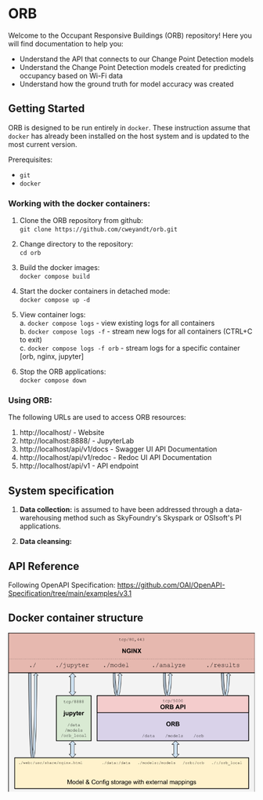 # ORB
Welcome to the Occupant Responsive Buildings (ORB) repository! Here you will find documentation to help you:
- Understand the API that connects to our Change Point Detection models
- Understand the Change Point Detection models created for predicting occupancy based on Wi-Fi data
- Understand how the ground truth for model accuracy was created

## Getting Started
ORB is designed to be run entirely in `docker`. These instruction assume that `docker` has already been installed on the host system and is updated to the most current version.  

Prerequisites:
- `git`
- `docker`

### Working with the docker containers:
1. Clone the ORB repository from github:  
`git clone https://github.com/cweyandt/orb.git`

   
2. Change directory to the repository:  
`cd orb`
     

3. Build the docker images:  
`docker compose build`  

   
4. Start the docker containers in detached mode:  
`docker compose up -d`
   

5. View container logs:  
a. `docker compose logs`  - view existing logs for all containers  
b. `docker compose logs -f`  - stream new logs for all containers (CTRL+C to exit)  
c. `docker compose logs -f orb` - stream logs for a specific container [orb, nginx, jupyter]  


6. Stop the ORB applications:  
`docker compose down`

### Using ORB:
The following URLs are used to access ORB resources:
1. http://localhost/    -  Website
2. http://localhost:8888/    -   JupyterLab
3. http://localhost/api/v1/docs    -   Swagger UI API Documentation
4. http://localhost/api/v1/redoc   - Redoc UI API Documentation
5. http://localhost/api/v1  -   API endpoint
## System specification

1. **Data collection:** is assumed to have been addressed through a data-warehousing method such as SkyFoundry's Skyspark or OSIsoft's PI applications. 

2. **Data cleansing:**

## API Reference
Following OpenAPI Specification: https://github.com/OAI/OpenAPI-Specification/tree/main/examples/v3.1

## Docker container structure
![ORB Container Architecture](./doc/orb_containers.png "ORB Container Architecture")
